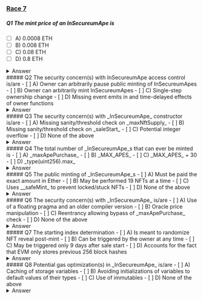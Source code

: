 ### [Race 7](https://ventral.digital/posts/2022/07/secureum-bootcamp-epoch-june-race-7)

##### Q1 The mint price of an _InSecureumApe_ is
- [ ] A) 0.0008 ETH 
- [ ] B) 0.008 ETH 
- [ ] C) 0.08 ETH 
- [ ] D) 0.8 ETH
<details>
<summary>Answer</summary>
D
<p>
We can see the price is determined by the `apePrice` constant in wei, by which the number of tokens to mint are multiplied by.<br>
The inline comment claims it to be `//0.08 ETH` but, knowing that ethereum has 18 decimals, we can check and realize the price actually 0.8 eth.<br>
The https://eth-toolbox.com/ website offers a quick way to convert between these denominations.<br>
It would've been a lot better if the code made use of denominations, this would've made the code much more readable and likely prevented the issue: `0.08 ether`.
</p>
</details>
##### Q2 The security concern(s) with InSecureumApe access control is/are
- [ ] A) Owner can arbitrarily pause public minting of InSecureumApes
- [ ] B) Owner can arbitrarily mint InSecureumApes
- [ ] C) Single-step ownership change
- [ ] D) Missing event emits in and time-delayed effects of owner functions
<details>
<summary>Answer</summary>
A,B,C,D
<p>
The `saleIsActive` state variable is checked within `mintApe()` can be toggled via the `flipSaleState()` by the owner at any time, without delay or warning.<br>
The `reserveApes()` function allows the owner to mint arbitrary amounts of tokens at any time even bypassing the `MAX_APES` maximum supply config set during construction.<br>
The `transferOwnership()` function inherited from OpenZeppelin's Ownable contract only ensures that ownership is not transferred to the zero-address, but it can be transferred in a single step to any other potentially invalid address.<br>
None of the functions using the `onlyOwner` modifier emit events or have any sort of time-delay for their action, due to this users can suffer from unwanted surprises that are difficult to monitor for.
</p>
</details>
##### Q3 The security concern(s) with _InSecureumApe_ constructor is/are
- [ ] A) Missing sanity/threshold check on _maxNftSupply_ 
- [ ] B) Missing sanity/threshold check on _saleStart_ 
- [ ] C) Potential integer overflow 
- [ ] D) None of the above
<details>
<summary>Answer</summary>
A,B,C
<p>
None of the mentioned parameters are sanity/threshold checked which would allow accidental deployment with incorrect parameters that could be noticed too late, after money has already gone into the contract.<br>
Unlike in Solidity 0.8.x, integer overflows aren't automatically checked for in this version, so an extremely high `saleStart` value could indeed cause an integer overflow, although unlikely for sane values. The best practice is to use a SafeMath library here.
</p>
</details>
##### Q4 The total number of _InSecureumApe_s that can ever be minted is
- [ ] A) _maxApePurchase_ 
- [ ] B) _MAX_APES_ 
- [ ] C) _MAX_APES_ + 30 
- [ ] D) _type(uint256).max_
<details>
<summary>Answer</summary>
D
<p>
Since the `reserveApes()` function allows the owner to arbitrarily mint tokens without checking the `MAX_APES` variable, it's possible to mint as many tokens as the totalSupply variable can hold, which is the maximum value an uint256 can have.
</p>
</details>
##### Q5 The public minting of _InSecureumApe_s
- [ ] A) Must be paid the exact amount in Ether 
- [ ] B) May be performed 19 NFTs at a time 
- [ ] C) Uses __safeMint_ to prevent locked/stuck NFTs 
- [ ] D) None of the above
<details>
<summary>Answer</summary>
B,C
<p>
The amount doesn't need to be paid exactly, more can be sent but shouldn't since any above this amount is kept by the protocol and not sent back.<br>
The contract doesn't correctly check how many tokens can be minted at a time, it should be `numberOfTokens <= maxApePurchase` to allow 20 as described.<br>
The contract indeed uses the `_safeMint()` function that'll ensure that if the receiver is a contract, it must correctly implement the `onERC721Received()` function, proving that the receiver is capable of handling NFTs and that they won't be stuck after receiving them.
</p>
</details>
##### Q6 The security concern(s) with _InSecureumApe_ is/are
- [ ] A) Use of a floating pragma and an older compiler version 
- [ ] B) Oracle price manipulation 
- [ ] C) Reentrancy allowing bypass of _maxApePurchase_ check 
- [ ] D) None of the above
<details>
<summary>Answer</summary>
A,C
<p>
The best practice is to avoid floating pragmas for contracts to ensure that they're always tested with the same Solidity version throughout the entire development cycle until deployment.<br>
The contract does not make use of any oracles.<br>
Since `_safeMint()` is used and calls `onERC721Received()` on receiving contracts, a NFT receiver can indeed call back into the `mintApe()` function and bypass how many tokens can be minted within a single transaction. But this check can be bypassed by simply repeatedly calling `mintApe()` from a custom contract since the function doesn't ensure that only EOAs can call it.
</p>
</details>
##### Q7 The starting index determination
- [ ] A) Is meant to randomize NFT reveal post-mint 
- [ ] B) Can be triggered by the owner at any time 
- [ ] C) May be triggered only 9 days after sale start 
- [ ] D) Accounts for the fact that EVM only stores previous 256 block hashes
<details>
<summary>Answer</summary>
A,B,D
<p>
You can read about how this is used for post-mint reveal randomization in [this article](https://medium.com/web-design-web-developer-magazine/the-offset-approach-to-fair-nft-reveals-and-other-metadata-reveal-strategies-considerations-2e2c69e5c274).<br>
The 9-day delay of the `REVEAL_TIMESTAMP` variable can be overriden at any point in time, it can also be triggered earlier if the totalSupply matches `MAX_APES` exactly, or be triggered at any time by the owner via `emergencySetStartingIndexBlock()`.<br>
It accounts for the block hash access limitation by falling back to using the hash of the previous block instead.
</p>
</details>
##### Q8 Potential gas optimization(s) in _InSecureumApe_ is/are
- [ ] A) Caching of storage variables 
- [ ] B) Avoiding initializations of variables to default values of their types 
- [ ] C) Use of immutables 
- [ ] D) None of the above
<details>
<summary>Answer</summary>
A,B,C
<p>
Whenever storage variables are read from multiple times, they should be cached in memory to safe gas. This is missing for `MAX_APES` in `mintApe()` and `startingIndexBlock` in `setStartingIndex()`.<br>
All state variables are zero-initialized by default, therefore there's no need to manually set `saleIsActive` to false, for example.<br>
The state variable `MAX_APES` is only set once during construction and should be immutable to save gas
</p>
</details>